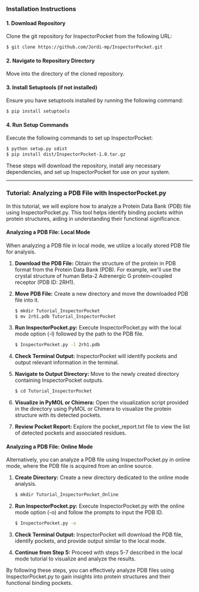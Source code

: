 
### Installation Instructions

#### 1. Download Repository
Clone the git repository for InspectorPocket from the following URL:
```bash
$ git clone https://github.com/Jordi-mp/InspectorPocket.git
```

#### 2. Navigate to Repository Directory
Move into the directory of the cloned repository.

#### 3. Install Setuptools (if not installed)
Ensure you have setuptools installed by running the following command:
```bash
$ pip install setuptools
```

#### 4. Run Setup Commands
Execute the following commands to set up InspectorPocket:
```bash
$ python setup.py sdist
$ pip install dist/InspectorPocket-1.0.tar.gz
```

These steps will download the repository, install any necessary dependencies, and set up InspectorPocket for use on your system.


---


### Tutorial: Analyzing a PDB File with InspectorPocket.py

In this tutorial, we will explore how to analyze a Protein Data Bank (PDB) file using InspectorPocket.py. This tool helps identify binding pockets within protein structures, aiding in understanding their functional significance.

#### Analyzing a PDB File: Local Mode
When analyzing a PDB file in local mode, we utilize a locally stored PDB file for analysis.

1. **Download the PDB File:** Obtain the structure of the protein in PDB format from the Protein Data Bank (PDB). For example, we'll use the crystal structure of human Beta-2 Adrenergic G protein-coupled receptor (PDB ID: 2RH1).

2. **Move PDB File:** Create a new directory and move the downloaded PDB file into it.
   ```bash
   $ mkdir Tutorial_InspectorPocket
   $ mv 2rh1.pdb Tutorial_InspectorPocket
   ```

3. **Run InspectorPocket.py:** Execute InspectorPocket.py with the local mode option (-l) followed by the path to the PDB file.
   ```bash
   $ InspectorPocket.py -l 2rh1.pdb
   ```

4. **Check Terminal Output:** InspectorPocket will identify pockets and output relevant information in the terminal.

5. **Navigate to Output Directory:** Move to the newly created directory containing InspectorPocket outputs.
   ```bash
   $ cd Tutorial_InspectorPocket
   ```

6. **Visualize in PyMOL or Chimera:** Open the visualization script provided in the directory using PyMOL or Chimera to visualize the protein structure with its detected pockets.

7. **Review Pocket Report:** Explore the pocket_report.txt file to view the list of detected pockets and associated residues.

#### Analyzing a PDB File: Online Mode
Alternatively, you can analyze a PDB file using InspectorPocket.py in online mode, where the PDB file is acquired from an online source.

1. **Create Directory:** Create a new directory dedicated to the online mode analysis.
   ```bash
   $ mkdir Tutorial_InspectorPocket_Online
   ```

2. **Run InspectorPocket.py:** Execute InspectorPocket.py with the online mode option (-o) and follow the prompts to input the PDB ID.
   ```bash
   $ InspectorPocket.py -o
   ```

3. **Check Terminal Output:** InspectorPocket will download the PDB file, identify pockets, and provide output similar to the local mode.

4. **Continue from Step 5:** Proceed with steps 5-7 described in the local mode tutorial to visualize and analyze the results.

By following these steps, you can effectively analyze PDB files using InspectorPocket.py to gain insights into protein structures and their functional binding pockets.
